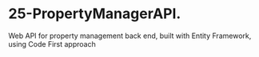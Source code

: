 # 25-PropertyManagerAPI.
Web API for property management back end, built with Entity Framework, using Code First approach
